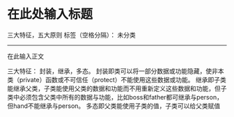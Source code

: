 ﻿# 在此处输入标题
三大特征，五大原则
标签（空格分隔）： 未分类

---

在此输入正文

三大特征：
封装，继承，多态。
封装即类可以将一部分数据或功能隐藏，使非本类（private）函数或不可信任（protect）不能使用这些数据或功能。
继承即子类能继承父类，子类能使用父类的数据和功能而不用重新定义这些数据和功能，但子类中必须包含父类中所有的数据与功能，比如boss和father都可继承与person，但hand不能继承与person。
多态即父类能使用子类的值，子类可以给父类赋值


